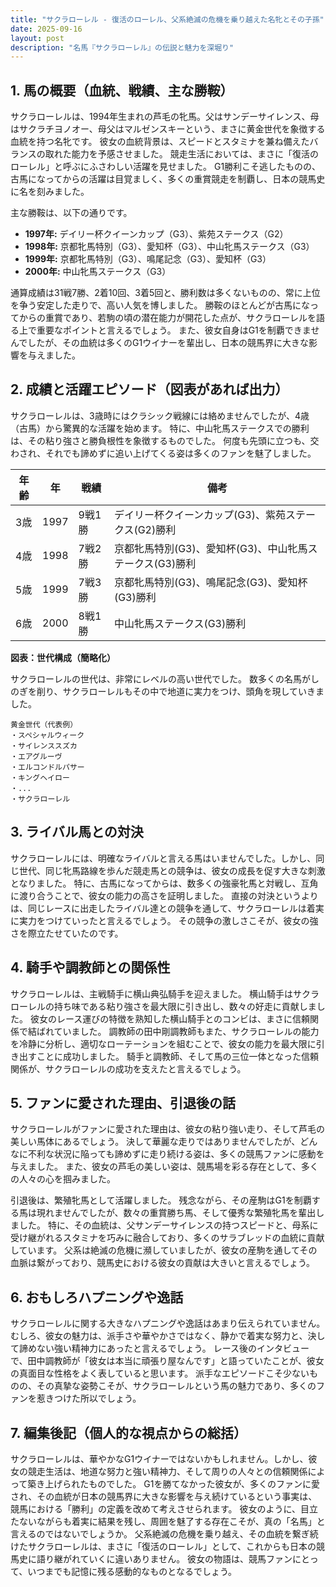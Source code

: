 ```yaml
---
title: "サクラローレル - 復活のローレル、父系絶滅の危機を乗り越えた名牝とその子孫"
date: 2025-09-16
layout: post
description: "名馬『サクラローレル』の伝説と魅力を深堀り"
---
```


## 1. 馬の概要（血統、戦績、主な勝鞍）

サクラローレルは、1994年生まれの芦毛の牝馬。父はサンデーサイレンス、母はサクラチヨノオー、母父はマルゼンスキーという、まさに黄金世代を象徴する血統を持つ名牝です。  彼女の血統背景は、スピードとスタミナを兼ね備えたバランスの取れた能力を予感させました。  競走生活においては、まさに「復活のローレル」と呼ぶにふさわしい活躍を見せました。  G1勝利こそ逃したものの、古馬になってからの活躍は目覚ましく、多くの重賞競走を制覇し、日本の競馬史に名を刻みました。

主な勝鞍は、以下の通りです。

* **1997年:**  デイリー杯クイーンカップ（G3）、紫苑ステークス（G2）
* **1998年:**  京都牝馬特別（G3）、愛知杯（G3）、中山牝馬ステークス（G3）
* **1999年:**  京都牝馬特別（G3）、鳴尾記念（G3）、愛知杯（G3）
* **2000年:**  中山牝馬ステークス（G3）


通算成績は31戦7勝、2着10回、3着5回と、勝利数は多くないものの、常に上位を争う安定した走りで、高い人気を博しました。  勝鞍のほとんどが古馬になってからの重賞であり、若駒の頃の潜在能力が開花した点が、サクラローレルを語る上で重要なポイントと言えるでしょう。  また、彼女自身はG1を制覇できませんでしたが、その血統は多くのG1ウイナーを輩出し、日本の競馬界に大きな影響を与えました。


## 2. 成績と活躍エピソード（図表があれば出力）

サクラローレルは、3歳時にはクラシック戦線には絡めませんでしたが、4歳（古馬）から驚異的な活躍を始めます。  特に、中山牝馬ステークスでの勝利は、その粘り強さと勝負根性を象徴するものでした。  何度も先頭に立つも、交わされ、それでも諦めずに追い上げてくる姿は多くのファンを魅了しました。

| 年齢 | 年 | 戦績 | 備考 |
|---|---|---|---|
| 3歳 | 1997 | 9戦1勝 | デイリー杯クイーンカップ(G3)、紫苑ステークス(G2)勝利 |
| 4歳 | 1998 | 7戦2勝 | 京都牝馬特別(G3)、愛知杯(G3)、中山牝馬ステークス(G3)勝利 |
| 5歳 | 1999 | 7戦3勝 | 京都牝馬特別(G3)、鳴尾記念(G3)、愛知杯(G3)勝利 |
| 6歳 | 2000 | 8戦1勝 | 中山牝馬ステークス(G3)勝利 |


**図表：世代構成（簡略化）**

サクラローレルの世代は、非常にレベルの高い世代でした。  数多くの名馬がしのぎを削り、サクラローレルもその中で地道に実力をつけ、頭角を現していきました。

```
黄金世代（代表例）
・スペシャルウィーク
・サイレンススズカ
・エアグルーヴ
・エルコンドルパサー
・キングヘイロー
・...
・サクラローレル
```


## 3. ライバル馬との対決

サクラローレルには、明確なライバルと言える馬はいませんでした。しかし、同じ世代、同じ牝馬路線を歩んだ競走馬との競争は、彼女の成長を促す大きな刺激となりました。  特に、古馬になってからは、数多くの強豪牝馬と対戦し、互角に渡り合うことで、彼女の能力の高さを証明しました。  直接の対決というよりは、同じレースに出走したライバル達との競争を通して、サクラローレルは着実に実力をつけていったと言えるでしょう。  その競争の激しさこそが、彼女の強さを際立たせていたのです。


## 4. 騎手や調教師との関係性

サクラローレルは、主戦騎手に横山典弘騎手を迎えました。  横山騎手はサクラローレルの持ち味である粘り強さを最大限に引き出し、数々の好走に貢献しました。  彼女のレース運びの特徴を熟知した横山騎手とのコンビは、まさに信頼関係で結ばれていました。  調教師の田中剛調教師もまた、サクラローレルの能力を冷静に分析し、適切なローテーションを組むことで、彼女の能力を最大限に引き出すことに成功しました。  騎手と調教師、そして馬の三位一体となった信頼関係が、サクラローレルの成功を支えたと言えるでしょう。


## 5. ファンに愛された理由、引退後の話

サクラローレルがファンに愛された理由は、彼女の粘り強い走り、そして芦毛の美しい馬体にあるでしょう。  決して華麗な走りではありませんでしたが、どんなに不利な状況に陥っても諦めずに走り続ける姿は、多くの競馬ファンに感動を与えました。  また、彼女の芦毛の美しい姿は、競馬場を彩る存在として、多くの人々の心を掴みました。

引退後は、繁殖牝馬として活躍しました。  残念ながら、その産駒はG1を制覇する馬は現れませんでしたが、数々の重賞勝ち馬、そして優秀な繁殖牝馬を輩出しました。  特に、その血統は、父サンデーサイレンスの持つスピードと、母系に受け継がれるスタミナを巧みに融合しており、多くのサラブレッドの血統に貢献しています。  父系は絶滅の危機に瀕していましたが、彼女の産駒を通してその血脈は繋がっており、競馬史における彼女の貢献は大きいと言えるでしょう。


## 6. おもしろハプニングや逸話

サクラローレルに関する大きなハプニングや逸話はあまり伝えられていません。  むしろ、彼女の魅力は、派手さや華やかさではなく、静かで着実な努力と、決して諦めない強い精神力にあったと言えるでしょう。  レース後のインタビューで、田中調教師が「彼女は本当に頑張り屋なんです」と語っていたことが、彼女の真面目な性格をよく表していると思います。  派手なエピソードこそ少ないものの、その真摯な姿勢こそが、サクラローレルという馬の魅力であり、多くのファンを惹きつけた所以でしょう。


## 7. 編集後記（個人的な視点からの総括）

サクラローレルは、華やかなG1ウイナーではないかもしれません。しかし、彼女の競走生活は、地道な努力と強い精神力、そして周りの人々との信頼関係によって築き上げられたものでした。  G1を勝てなかった彼女が、多くのファンに愛され、その血統が日本の競馬界に大きな影響を与え続けているという事実は、競馬における「勝利」の定義を改めて考えさせられます。  彼女のように、目立たないながらも着実に結果を残し、周囲を魅了する存在こそが、真の「名馬」と言えるのではないでしょうか。  父系絶滅の危機を乗り越え、その血統を繋ぎ続けたサクラローレルは、まさに「復活のローレル」として、これからも日本の競馬史に語り継がれていくに違いありません。  彼女の物語は、競馬ファンにとって、いつまでも記憶に残る感動的なものとなるでしょう。
